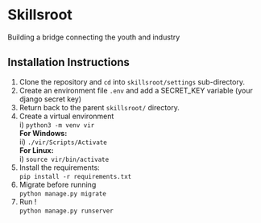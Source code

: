 # Skillsroot  
Building a bridge connecting the youth and industry

## Installation Instructions
1. Clone the repository and ``cd`` into ``skillsroot/settings`` sub-directory.
2. Create an environment file ``.env`` and add a SECRET_KEY variable (your django secret key)
3. Return back to the parent ``skillsroot/`` directory.
4. Create a virtual environment  
    i) ``python3 -m venv vir``  
   **For Windows:**    
    ii) ``./vir/Scripts/Activate``  
   **For Linux:**  
    i) ``source vir/bin/activate``  
5. Install the requirements:  
   ```pip install -r requirements.txt```  
5. Migrate before running  
   ```python manage.py migrate``` 
6. Run !  
   ```python manage.py runserver```
